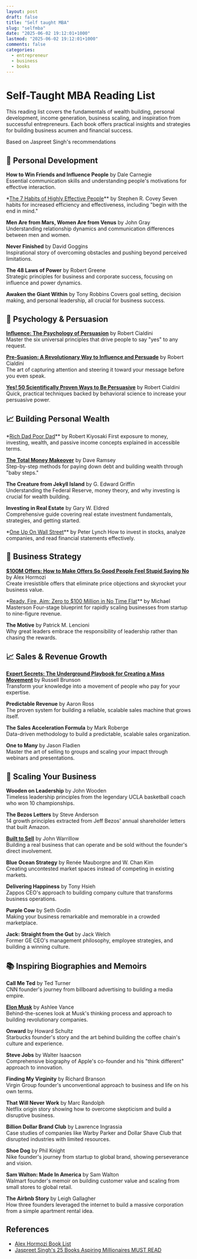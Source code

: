 ```yaml
---
layout: post
draft: false
title: "Self taught MBA"
slug: "selfmba"
date: "2025-06-02 19:12:01+1000"
lastmod: "2025-06-02 19:12:01+1000"
comments: false
categories:
  - entrepreneur
  - business
  - books
---
```


# Self-Taught MBA Reading List

This reading list covers the fundamentals of wealth building, personal development, income generation, business scaling, and inspiration from successful entrepreneurs. Each book offers practical insights and strategies for building business acumen and financial success.

Based on Jaspreet Singh's recommendations

## 🧠 Personal Development

**How to Win Friends and Influence People** by Dale Carnegie  
Essential communication skills and understanding people's motivations for effective interaction.

\*[The 7 Habits of Highly Effective People](https://www.goodreads.com/book/show/36072.The_7_Habits_of_Highly_Effective_People)\*\* by Stephen R. Covey
Seven habits for increased efficiency and effectiveness, including "begin with the end in mind."

**Men Are from Mars, Women Are from Venus** by John Gray  
Understanding relationship dynamics and communication differences between men and women.

**Never Finished** by David Goggins  
Inspirational story of overcoming obstacles and pushing beyond perceived limitations.

**The 48 Laws of Power** by Robert Greene  
Strategic principles for business and corporate success, focusing on influence and power dynamics.

**Awaken the Giant Within** by Tony Robbins
Covers goal setting, decision making, and personal leadership, all crucial for business success.

## 🎯 Psychology & Persuasion

**[Influence: The Psychology of Persuasion](https://www.goodreads.com/book/show/28815.Influence)** by Robert Cialdini  
Master the six universal principles that drive people to say "yes" to any request.

**[Pre-Suasion: A Revolutionary Way to Influence and Persuade](https://www.goodreads.com/book/show/29344996-pre-suasion)** by Robert Cialdini  
The art of capturing attention and steering it toward your message before you even speak.

**[Yes! 50 Scientifically Proven Ways to Be Persuasive](https://www.goodreads.com/book/show/2917356-yes)** by Robert Cialdini  
Quick, practical techniques backed by behavioral science to increase your persuasive power.

## 📈 Building Personal Wealth

\*[Rich Dad Poor Dad](https://www.goodreads.com/book/show/69571.Rich_Dad_Poor_Dad)\*\* by Robert Kiyosaki
First exposure to money, investing, wealth, and passive income concepts explained in accessible terms.

**[The Total Money Makeover](https://www.goodreads.com/book/show/20326477-the-total-money-makeover)** by Dave Ramsey  
Step-by-step methods for paying down debt and building wealth through "baby steps."

**The Creature from Jekyll Island** by G. Edward Griffin  
Understanding the Federal Reserve, money theory, and why investing is crucial for wealth building.

**Investing in Real Estate** by Gary W. Eldred  
Comprehensive guide covering real estate investment fundamentals, strategies, and getting started.

\*[One Up On Wall Street](https://www.goodreads.com/book/show/762462.One_Up_On_Wall_Street)\*\* by Peter Lynch
How to invest in stocks, analyze companies, and read financial statements effectively.

## 💼 Business Strategy

**[$100M Offers: How to Make Offers So Good People Feel Stupid Saying No](https://www.goodreads.com/book/show/58612786-100m-offers)** by Alex Hormozi  
Create irresistible offers that eliminate price objections and skyrocket your business value.

\*[Ready, Fire, Aim: Zero to $100 Million in No Time Flat](https://www.goodreads.com/book/show/2490652.Ready_Fire_Aim)\*\* by Michael Masterson
Four-stage blueprint for rapidly scaling businesses from startup to nine-figure revenue.

**The Motive** by Patrick M. Lencioni  
Why great leaders embrace the responsibility of leadership rather than chasing the rewards.

## 📈 Sales & Revenue Growth

**[Expert Secrets: The Underground Playbook for Creating a Mass Movement](https://www.goodreads.com/book/show/35254158-expert-secrets)** by Russell Brunson  
Transform your knowledge into a movement of people who pay for your expertise.

**Predictable Revenue** by Aaron Ross  
The proven system for building a reliable, scalable sales machine that grows itself.

**The Sales Acceleration Formula** by Mark Roberge  
Data-driven methodology to build a predictable, scalable sales organization.

**One to Many** by Jason Fladien  
Master the art of selling to groups and scaling your impact through webinars and presentations.

## 🚀 Scaling Your Business

**Wooden on Leadership** by John Wooden  
Timeless leadership principles from the legendary UCLA basketball coach who won 10 championships.

**The Bezos Letters** by Steve Anderson  
14 growth principles extracted from Jeff Bezos' annual shareholder letters that built Amazon.

**[Built to Sell](https://www.goodreads.com/book/show/10075698-built-to-sell)** by John Warrillow  
Building a real business that can operate and be sold without the founder's direct involvement.

**Blue Ocean Strategy** by Renée Mauborgne and W. Chan Kim  
Creating uncontested market spaces instead of competing in existing markets.

**Delivering Happiness** by Tony Hsieh  
Zappos CEO's approach to building company culture that transforms business operations.

**Purple Cow** by Seth Godin  
Making your business remarkable and memorable in a crowded marketplace.

**Jack: Straight from the Gut** by Jack Welch  
Former GE CEO's management philosophy, employee strategies, and building a winning culture.

## 📚 Inspiring Biographies and Memoirs

**Call Me Ted** by Ted Turner  
CNN founder's journey from billboard advertising to building a media empire.

**[Elon Musk](https://www.goodreads.com/book/show/25541028-elon-musk)** by Ashlee Vance  
Behind-the-scenes look at Musk's thinking process and approach to building revolutionary companies.

**Onward** by Howard Schultz  
Starbucks founder's story and the art behind building the coffee chain's culture and experience.

**Steve Jobs** by Walter Isaacson  
Comprehensive biography of Apple's co-founder and his "think different" approach to innovation.

**Finding My Virginity** by Richard Branson  
Virgin Group founder's unconventional approach to business and life on his own terms.

**That Will Never Work** by Marc Randolph  
Netflix origin story showing how to overcome skepticism and build a disruptive business.

**Billion Dollar Brand Club** by Lawrence Ingrassia  
Case studies of companies like Warby Parker and Dollar Shave Club that disrupted industries with limited resources.

**Shoe Dog** by Phil Knight  
Nike founder's journey from startup to global brand, showing perseverance and vision.

**Sam Walton: Made In America** by Sam Walton  
Walmart founder's memoir on building customer value and scaling from small stores to global retail.

**The Airbnb Story** by Leigh Gallagher  
How three founders leveraged the internet to build a massive corporation from a simple apartment rental idea.

## References

- [Alex Hormozi Book List](https://books-guru.com/experts/alex-hormozi)
- [Jaspreet Singh's 25 Books Aspiring Millionaires MUST READ](https://www.youtube.com/watch?v=3VmueGPfTfk)
